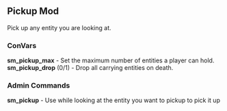 Pickup Mod
---
Pick up any entity you are looking at.

### ConVars
**sm_pickup_max** - Set the maximum number of entities a player can hold.
**sm_pickup_drop** (0/1) - Drop all carrying entities on death.

### Admin Commands
**sm_pickup** - Use while looking at the entity you want to pickup to pick it up
